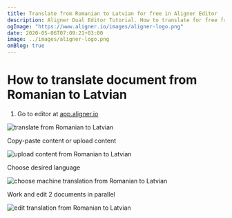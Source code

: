 ```yaml
---
title: Translate from Romanian to Latvian for free in Aligner Editor
description: Aligner Dual Editor Tutorial. How to translate for free from Romanian to Latvian. Aligner is multilingual document management platform. 
ogImage: "https://www.aligner.io/images/aligner-logo.png"
date: 2020-05-06T07:09:21+03:00
image: ../images/aligner-logo.png
onBlog: true
---
```


# How to translate document from Romanian to Latvian

1. Go to editor at [app.aligner.io](https://app.aligner.io "Aligner App web page")

![translate from Romanian to Latvian](../aligner-blank-editor.png "translate from Romanian to Latvian")

Copy-paste content or upload content

![upload content from Romanian to Latvian](../aligner-uploaded-document.png "upload content from Romanian to Latvian")

Choose desired language

![choose machine translation from Romanian to Latvian](../aligner-language-dropdown.png "choose machine translation from Romanian to Latvian")

Work and edit 2 documents in parallel

![edit translation from Romanian to Latvian](../aligner-double-sitded-editor.png "edit translation from Romanian to Latvian")

